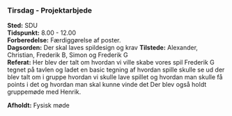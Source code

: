 ### Tirsdag - Projektarbjede
**Sted:** SDU  
**Tidspunkt:** 8.00 - 12.00  
**Forberedelse:** Færdiggørelse af poster.  
**Dagsorden:** Der skal laves spildesign og krav
**Tilstede:** Alexander, Christian, Frederik B, Simon og Frederik G  
**Referat:**  Her blev der talt om hvordan vi ville skabe vores spil Frederik G tegnet på tavlen og ladet en basic tegning af hvordan spille skulle se ud der blev talt om i gruppe hvordan vi skulle lave spillet og hvordan man skulle få points i det og hvordan man skal kunne vinde det Der blev også holdt gruppemøde med Henrik.

**Afholdt:** Fysisk møde
